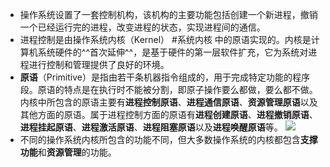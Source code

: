 - 操作系统设置了一套控制机构，该机构的主要功能包括创建一个新进程，撤销一个已经运行完的进程，改变进程的状态，实现进程间的通信。
- 进程控制是由操作系统内核（Kernel） #系统内核 中的原语实现的。内核是计算机系统硬件的^^首次延伸^^，是基于硬件的第一层软件扩充，它为系统对进程进行控制和管理提供了良好的环境。
- **原语**（Primitive）是指由若干条机器指令组成的，用于完成特定功能的程序段。原语的特点是在执行时不能被分割，即原子操作要么都做，要么都不做。内核中所包含的原语主要有**进程控制原语**、**进程通信原语**、**资源管理原语**以及其他方面的原语。属于进程控制方面的原语有**进程创建原语**、**进程撤销原语**、**进程挂起原语**、**进程激活原语**、**进程阻塞原语**以及**进程唤醒原语**等。
  ![](http://www.plantuml.com/plantuml/svg/SoWkIImgoStCIybDBE3Yqb9usZV_nVgrN5fQyGelziz-lgBxMT_ofntRuC9myQSTiv_kteKf_cpIafTJ6h28zpIzsBeTY_Z-XcTRTcEAlvon--d2ULZidRBaPTia36U-R9ZrPFz2PE6jBSzsJNY-Rk7p2Mr8mazRjptPFUtPj9qlvovwFgi5AkEG2Wm0Q2000000)
- 不同的操作系统内核所包含的功能不同，但大多数操作系统的内核都包含**支撑功能**和**资源管理**的功能。
